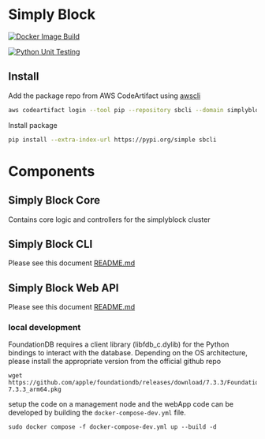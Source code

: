 
# Simply Block
[![Docker Image Build](https://github.com/simplyblock-io/sbcli/actions/workflows/docker-image.yml/badge.svg)](https://github.com/simplyblock-io/sbcli/actions/workflows/docker-image.yml)

[![Python Unit Testing](https://github.com/simplyblock-io/sbcli/actions/workflows/python-testing.yml/badge.svg)](https://github.com/simplyblock-io/sbcli/actions/workflows/python-testing.yml)


## Install
Add the package repo from AWS CodeArtifact using [awscli](https://docs.aws.amazon.com/cli/latest/userguide/getting-started-install.html)

```bash
aws codeartifact login --tool pip --repository sbcli --domain simplyblock --domain-owner 565979732541 --region eu-west-1
```
Install package
```bash
pip install --extra-index-url https://pypi.org/simple sbcli
```

# Components

## Simply Block Core
Contains core logic and controllers for the simplyblock cluster

## Simply Block CLI
Please see this document
[README.md](../main/simplyblock_cli/README.md)


## Simply Block Web API
Please see this document
[README.md](../main/simplyblock_web/README.md)



### local development

FoundationDB requires a client library (libfdb_c.dylib) for the Python bindings to interact with the database.
Depending on the OS architecture, please install the appropriate version from the official github repo

```
wget https://github.com/apple/foundationdb/releases/download/7.3.3/FoundationDB-7.3.3_arm64.pkg
```

setup the code on a management node and the webApp code can be developed by building the `docker-compose-dev.yml` file.


```
sudo docker compose -f docker-compose-dev.yml up --build -d
```

